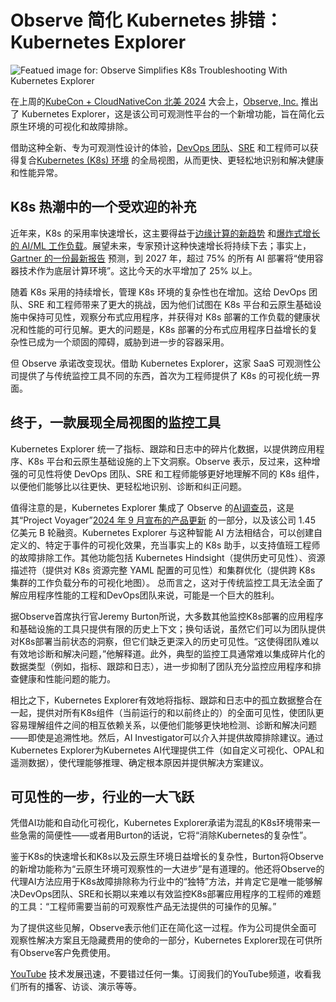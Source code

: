 # Observe 简化 Kubernetes 排错：Kubernetes Explorer

![Featued image for: Observe Simplifies K8s Troubleshooting With Kubernetes Explorer](https://cdn.thenewstack.io/media/2024/11/dd5153c8-k8s_explorer-1-1024x589.webp)

在上周的[KubeCon + CloudNativeCon 北美 2024](https://events.linuxfoundation.org/kubecon-cloudnativecon-north-america/?utm_source=google&utm_medium=paid-search&utm_campaign=kubecon-na-2024&utm_term=events-kubecon-na-2024-cncf&utm_content=kubecon-na_rsa&campaignid=21541954784&adgroupid=166431838780&creative=708046449585&matchtype=e&network=g&device=c&keyword=kubecon%20cloudnativecon%20north%20america%202024&utm_term=kubecon%20cloudnativecon%20north%20america%202024&utm_campaign=Events+-+KubeCon+NA+2024+-+CNCF&utm_source=google&utm_medium=ppc&hsa_acc=8666746580&hsa_cam=21541954784&hsa_grp=166431838780&hsa_ad=708046449585&hsa_src=g&hsa_tgt=kwd-2561250744672&hsa_kw=kubecon%20cloudnativecon%20north%20america%202024&hsa_mt=e&hsa_net=adwords&hsa_ver=3&gad_source=1&gclid=Cj0KCQjwmt24BhDPARIsAJFYKk0G62Qijiv1aoyNQIChsEyNhUj7RwDyhsafk9KdMQeRfE0F6z8rYhEaAh5aEALw_wcB) 大会上，[Observe, Inc.](https://www.observeinc.com/) 推出了 Kubernetes Explorer，这是该公司可观测性平台的一个新增功能，旨在简化云原生环境的可视化和故障排除。

借助这种全新、专为可观测性设计的体验，[DevOps 团队](https://thenewstack.io/kubernetes-job-market-platform-engineers-earn-20-more-than-devops-engineers/)、[SRE](https://thenewstack.io/what-platform-engineering-meant-for-adidass-sres/) 和工程师可以获得复合[Kubernetes (K8s) 环境](https://thenewstack.io/kubernetes/) 的全局视图，从而更快、更轻松地识别和解决健康和性能异常。

## K8s 热潮中的一个受欢迎的补充

近年来，K8s 的采用率快速增长，这主要得益于[边缘计算的新趋势](https://lfedge.org/kubernetes-is-paving-the-path-for-edge-computing-adoption/) 和[爆炸式增长的 AI/ML 工作负载](https://analyticsindiamag.com/ai-origins-evolution/how-generative-ai-is-fueling-demand-for-kubernetes/)。展望未来，专家预计这种快速增长将持续下去；事实上，[Gartner 的一份最新报告](https://globalitresearch.com/wp-content/uploads/2024/10/69157-Google%20-%20Q4%202024%20-%20GCP%20-%20Startup%20Greenfield%20-%20Lead%20Gen%20-%20ABM%20Enterprise%20%28MFG%29%20PSA/Gartner%20Reprint%20Container.pdf) 预测，到 2027 年，超过 75% 的所有 AI 部署将“使用容器技术作为底层计算环境”。这比今天的水平增加了 25% 以上。

随着 K8s 采用的持续增长，管理 K8s 环境的复杂性也在增加。这给 DevOps 团队、SRE 和工程师带来了更大的挑战，因为他们试图在 K8s 平台和云原生基础设施中保持可见性，观察分布式应用程序，并获得对 K8s 部署的工作负载的健康状况和性能的可行见解。更大的问题是，K8s 部署的分布式应用程序日益增长的复杂性已成为一个顽固的障碍，威胁到进一步的容器采用。

但 Observe 承诺改变现状。借助 Kubernetes Explorer，这家 SaaS 可观测性公司提供了与传统监控工具不同的东西，首次为工程师提供了 K8s 的可视化统一界面。

## 终于，一款展现全局视图的监控工具

Kubernetes Explorer 统一了指标、跟踪和日志中的碎片化数据，以提供跨应用程序、K8s 平台和云原生基础设施的上下文洞察。Observe 表示，反过来，这种增强的可见性将使 DevOps 团队、SRE 和工程师能够更好地理解不同的 K8s 组件，以便他们能够比以往更快、更轻松地识别、诊断和纠正问题。

值得注意的是，Kubernetes Explorer 集成了 Observe 的[AI](https://www.observeinc.com/blog/observe-inc-introduces-ai-powered-observability-closes-series-b-funding-of-145m/)[调查员](https://www.observeinc.com/blog/observe-inc-introduces-ai-powered-observability-closes-series-b-funding-of-145m/)，这是其“Project Voyager”[2024 年 9 月宣布的产品更新](https://www.prnewswire.com/news-releases/observe-inc-introduces-ai-powered-observability-closes-series-b-funding-of-145m-302259523.html) 的一部分，以及该公司 1.45 亿美元 B 轮融资。Kubernetes Explorer 与这种智能 AI 方法相结合，可以创建自定义的、特定于事件的可视化效果，充当事实上的 K8s 助手，以支持值班工程师的故障排除工作。其他功能包括 Kubernetes Hindsight（提供历史可见性）、资源描述符（提供对 K8s 资源完整 YAML 配置的可见性）和集群优化（提供跨 K8s 集群的工作负载分布的可视化地图）。
总而言之，这对于传统监控工具无法全面了解应用程序性能的工程和DevOps团队来说，可能是一个巨大的胜利。

据Observe首席执行官Jeremy Burton所说，大多数其他监控K8s部署的应用程序和基础设施的工具只提供有限的历史上下文；换句话说，虽然它们可以为团队提供对K8s部署当前状态的洞察，但它们缺乏更深入的历史可见性。“这使得团队难以有效地诊断和解决问题，”他解释道。此外，典型的监控工具通常难以集成碎片化的数据类型（例如，指标、跟踪和日志），进一步抑制了团队充分监控应用程序和排查健康和性能问题的能力。

相比之下，Kubernetes Explorer有效地将指标、跟踪和日志中的孤立数据整合在一起，提供对所有K8s组件（当前运行的和以前终止的）的全面可见性，使团队更容易理解组件之间的相互依赖关系，以便他们能够更快地检测、诊断和解决问题——即使是追溯性地。然后，AI Investigator可以介入并提供故障排除建议。通过Kubernetes Explorer为Kubernetes AI代理提供工件（如自定义可视化、OPAL和遥测数据），使代理能够推理、确定根本原因并提供解决方案建议。

## 可见性的一步，行业的一大飞跃

凭借AI功能和自动化可视化，Kubernetes Explorer承诺为混乱的K8s环境带来一些急需的简便性——或者用Burton的话说，它将“消除Kubernetes的复杂性”。

鉴于K8s的快速增长和K8s以及云原生环境日益增长的复杂性，Burton将Observe的新增功能称为“云原生环境可观察性的一大进步”是有道理的。他还将Observe的代理AI方法应用于K8s故障排除称为行业中的“独特”方法，并肯定它是唯一能够解决DevOps团队、SRE和长期以来难以有效监控K8s部署应用程序的工程师的难题的工具：“工程师需要当前的可观察性产品无法提供的可操作的见解。”

为了提供这些见解，Observe表示他们正在简化这一过程。作为公司提供全面可观察性解决方案且无隐藏费用的使命的一部分，Kubernetes Explorer现在可供所有Observe客户免费使用。

[YouTube](https://youtube.com/thenewstack?sub_confirmation=1) 技术发展迅速，不要错过任何一集。订阅我们的YouTube频道，收看我们所有的播客、访谈、演示等等。